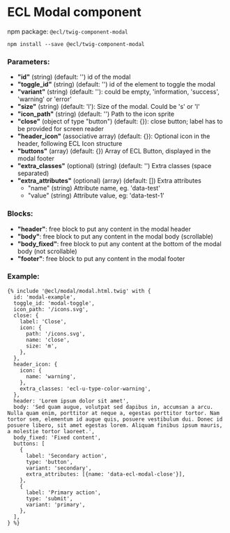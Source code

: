 # ECL Modal component

npm package: `@ecl/twig-component-modal`

```shell
npm install --save @ecl/twig-component-modal
```

### Parameters:

- **"id"** (string) (default: '') id of the modal
- **"toggle_id"** (string) (default: '') id of the element to toggle the modal
- **"variant"** (string) (default: ''): could be empty, 'information, 'success', 'warning' or 'error'
- **"size"** (string) (default: 'l'): Size of the modal. Could be 's' or 'l'
- **"icon_path"** (string) (default: '') Path to the icon sprite
- **"close"** (object of type "button") (default: {}): close button; label has to be provided for screen reader
- **"header_icon"** (associative array) (default: {}): Optional icon in the header, following ECL Icon structure
- **"buttons"** (array) (default: {}) Array of ECL Button, displayed in the modal footer
- **"extra_classes"** (optional) (string) (default: '') Extra classes (space separated)
- **"extra_attributes"** (optional) (array) (default: []) Extra attributes
  - "name" (string) Attribute name, eg. 'data-test'
  - "value" (string) Attribute value, eg: 'data-test-1'

### Blocks:

- **"header"**: free block to put any content in the modal header
- **"body"**: free block to put any content in the modal body (scrollable)
- **"body_fixed"**: free block to put any content at the bottom of the modal body (not scrollable)
- **"footer"**: free block to put any content in the modal footer

### Example:

<!-- prettier-ignore -->
```twig
{% include '@ecl/modal/modal.html.twig' with { 
  id: 'modal-example',
  toggle_id: 'modal-toggle',
  icon_path: '/icons.svg',
  close: {
    label: 'Close',
    icon: {
      path: '/icons.svg',
      name: 'close',
      size: 'm',
    },
  },
  header_icon: {
    icon: {
      name: 'warning',
    },
    extra_classes: 'ecl-u-type-color-warning',
  },
  header: 'Lorem ipsum dolor sit amet',
  body: 'Sed quam augue, volutpat sed dapibus in, accumsan a arcu. Nulla quam enim, porttitor at neque a, egestas porttitor tortor. Nam tortor sem, elementum id augue quis, posuere vestibulum dui. Donec id posuere libero, sit amet egestas lorem. Aliquam finibus ipsum mauris, a molestie tortor laoreet.',
  body_fixed: 'Fixed content',
  buttons: [
    {
      label: 'Secondary action',
      type: 'button',
      variant: 'secondary',
      extra_attributes: [{name: 'data-ecl-modal-close'}],
    },
    {
      label: 'Primary action',
      type: 'submit',
      variant: 'primary',
    },
  ],
} %}
```
